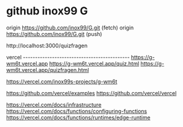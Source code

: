 # github inox99  G
origin  https://github.com/inox99/G.git (fetch)
origin  https://github.com/inox99/G.git (push)

http://localhost:3000/quizfragen

vercel --------------------------------------------
https://g-wm6t.vercel.app
https://g-wm6t.vercel.app/quiz.html
https://g-wm6t.vercel.app/quizfragen.html

https://vercel.com/inox99s-projects/g-wm6t

https://github.com/vercel/examples
https://github.com/vercel/vercel

https://vercel.com/docs/infrastructure
https://vercel.com/docs/functions/configuring-functions
https://vercel.com/docs/functions/runtimes/edge-runtime
